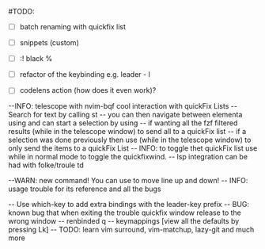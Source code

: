 
#TODO:
- [ ] batch renaming with quickfix list
- [ ] snippets (custom)
- [ ] :! black %
- [ ] refactor of the keybinding e.g. leader - l 
- [ ] codelens action (how does it even work)?


--INFO: telescope with nvim-bqf cool interaction with quickFix Lists
-- Search for text by calling <leader>st
-- you can then navigate between elementa using <C-J><C-K> and can start a selection by using <C-i>
-- if wanting all the fzf filtered results <C-q> (while in the telescope window) to send all to a quickFix list
-- if a selection was done previously then use <A-q> (while in the telescope window) to only send the items to a quickFix List
-- INFO: to toggle thet quickFix list use <A-q> while in normal mode to toggle the quickfixwind.
-- lsp integration can be had with folke/troule <Leader>td

--WARN: new command! You can use <A-j><A-k> to move line up and down!
-- INFO: usage trouble for its reference and all the bugs

-- Use which-key to add extra bindings with the leader-key prefix
-- BUG: known bug that when exiting the trouble quickfix window release to the wrong window
-- renbinded q
-- keymappings [view all the defaults by pressing <leader>Lk]
-- TODO: learn vim surround, vim-matchup, lazy-git and much more

